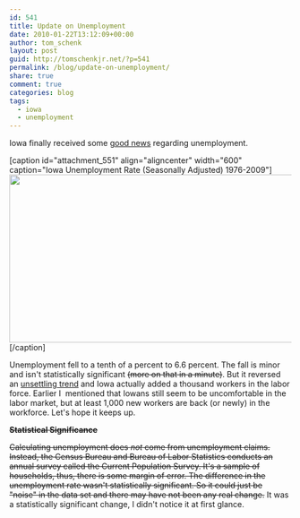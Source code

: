 ```yaml
---
id: 541
title: Update on Unemployment
date: 2010-01-22T13:12:09+00:00
author: tom_schenk
layout: post
guid: http://tomschenkjr.net/?p=541
permalink: /blog/update-on-unemployment/
share: true
comment: true
categories: blog 
tags:
  - iowa
  - unemployment
---
```

Iowa finally received some <a href="http://www.desmoinesregister.com/article/20100122/BUSINESS/100122013/Iowa-s-jobless-rate-falls-to-6.6-">good news</a> regarding unemployment.

[caption id="attachment_551" align="aligncenter" width="600" caption="Iowa Unemployment Rate (Seasonally Adjusted) 1976-2009"]<a href="http://tomschenkjr.net/wordpress/wp-content/uploads/2010/01/ia-unempl-rate-1979-2009.gif"><img class="size-full wp-image-551" title="IA-Unempl-Rate-1979-2009" src="http://tomschenkjr.net/wordpress/wp-content/uploads/2010/01/ia-unempl-rate-1979-2009.gif" alt="" width="600" height="300" /></a>[/caption]

<!--more-->Unemployment fell to a tenth of a percent to 6.6 percent. The fall is minor and isn't statistically significant <del datetime="2010-01-24T17:24:07+00:00">(more on that in a minute)</del>. But it reversed an <a href="http://tomschenkjr.net/2009/12/28/iowa-unemployment-exploring-the-denominator/">unsettling trend</a> and Iowa actually added a thousand workers in the labor force. Earlier I  mentioned that Iowans still seem to be uncomfortable in the labor market, but at least 1,000 new workers are back (or newly) in the workforce. Let's hope it keeps up.

<span style="text-decoration:line-through;"><strong>Statistical Significance</strong></span>

<span style="text-decoration:line-through;">Calculating unemployment does <em>not</em> come from unemployment claims. Instead, the Census Bureau and Bureau of Labor Statistics conducts an annual survey called the Current Population Survey. It's a sample of households, thus, there is some margin of error. The difference in the unemployment rate wasn't statistically significant. So it could just be "noise" in the data set and there may have not been any real change.</span> It was a statistically significant change, I didn't notice it at first glance.
<div id="_mcePaste" style="overflow:hidden;position:absolute;left:-10000px;top:9px;width:1px;height:1px;"><img src="/DOCUME%7E1/tschenk/LOCALS%7E1/Temp/moz-screenshot-3.png" alt="" /></div>